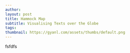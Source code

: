 ```yaml
---
author: 
layout: post
title: Hammock Map
subtitle: Visualising Texts over the Globe
tags: 
thumbnail: https://gyanl.com/assets/thumbs/default.png
---
```


fsfdfs